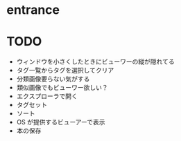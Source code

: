 # entrance

# TODO
- ウィンドウを小さくしたときにビューワーの縦が隠れてる
- タグ一覧からタグを選択してクリア
- 分類画像要らない気がする
- 類似画像でもビューワー欲しい？
- エクスプローラで開く
- タグセット
- ソート
- OS が提供するビューアーで表示
- 本の保存
